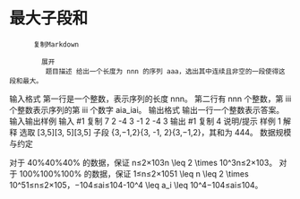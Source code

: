 # 最大子段和


          复制Markdown
         
            展开
             题目描述 给出一个长度为 nnn 的序列 aaa，选出其中连续且非空的一段使得这段和最大。
 输入格式 第一行是一个整数，表示序列的长度 nnn。
第二行有 nnn 个整数，第 iii 个整数表示序列的第 iii 个数字 aia_iai​。
 输出格式 输出一行一个整数表示答案。
  输入输出样例 输入 #1 
    复制
   7
2 -4 3 -1 2 -4 3
 输出 #1 
    复制
   4 说明/提示 样例 1 解释
选取 [3,5][3, 5][3,5] 子段 {3,−1,2}\{3, -1, 2\}{3,−1,2}，其和为 444。
数据规模与约定

对于 40%40\%40% 的数据，保证 n≤2×103n \leq 2 \times 10^3n≤2×103。
对于 100%100\%100% 的数据，保证 1≤n≤2×1051 \leq n \leq 2 \times 10^51≤n≤2×105，−104≤ai≤104-10^4 \leq a_i \leq 10^4−104≤ai​≤104。

 